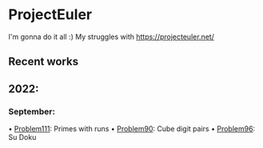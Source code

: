 # ProjectEuler
I'm gonna do it all :) 
My struggles with https://projecteuler.net/

## Recent works
## 2022:
### September:
• [Problem111](https://github.com/KubiakJakub01/ProjectEuler/blob/main/Problem111.py): Primes with runs
• [Problem90](https://github.com/KubiakJakub01/ProjectEuler/blob/main/Problem90.py): Cube digit pairs
• [Problem96](https://github.com/KubiakJakub01/ProjectEuler/blob/main/Problem96/Problem96.py): Su Doku
